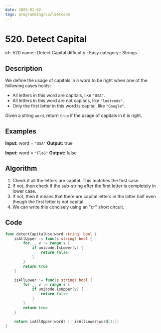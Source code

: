 ```yaml
---
date: 2023-01-02
tags: programming/cp/leetcode
---
```


# 520. Detect Capital

id:: 520
name:: Detect Capital 
difficulty:: Easy
category:: Strings

## Description
We define the usage of capitals in a word to be right when one of the following cases holds:
-   All letters in this word are capitals, like `"USA"`.
-   All letters in this word are not capitals, like `"leetcode"`.
-   Only the first letter in this word is capital, like `"Google"`.

Given a string `word`, return `true` if the usage of capitals in it is right.

## Examples
**Input:** word = `"USA"`
**Output:** true

**Input:** word = `"FlaG"`
**Output:** false

## Algorithm
1. Check if all the letters are capital. This matches the first case.
2. If not, then check if the sub-string after the first letter is completely in lower case.
3. If not, then it means that there are capital letters in the latter half even though the first letter is not capital.
4. We can write this concisely using an "or" short circuit.

## Code
```go
func detectCapitalUse(word string) bool {
    isAllUpper := func(s string) bool {
        for _, v := range s {
            if unicode.IsLower(v) {
                return false
            }
        }
        return true
    }

    isAllLower := func(s string) bool {
        for _, v := range s {
            if unicode.IsUpper(v) {
                return false
            }
        }
        return true
    }

    return isAllUpper(word) || isAllLower(word[1:])
}
```